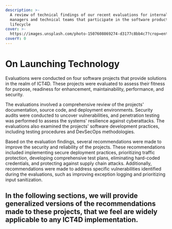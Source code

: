 ```yaml
---
description: >-
  A review of technical findings of our recent evaluations for internal product
  managers and technical teams that participate in the software product
  lifecycle
cover: >-
  https://images.unsplash.com/photo-1507608869274-d3177c8bb4c7?crop=entropy&cs=srgb&fm=jpg&ixid=M3wxOTcwMjR8MHwxfHNlYXJjaHw2fHxsYXVuY2h8ZW58MHx8fHwxNzE1MjA1NjU0fDA&ixlib=rb-4.0.3&q=85
coverY: 0
---
```


# On Launching Technology

Evaluations were conducted on four software projects that provide solutions in the realm of ICT4D. These projects were evaluated to assess their fitness for purpose, readiness for enhancement, maintainability, performance, and security.

The evaluations involved a comprehensive review of the projects' documentation, source code, and deployment environments. Security audits were conducted to uncover vulnerabilities, and penetration testing was performed to assess the systems' resilience against cyberattacks. The evaluations also examined the projects' software development practices, including testing procedures and DevSecOps methodologies.

Based on the evaluation findings, several recommendations were made to improve the security and reliability of the projects. These recommendations included implementing secure deployment practices, prioritizing traffic protection, developing comprehensive test plans, eliminating hard-coded credentials, and protecting against supply chain attacks. Additionally, recommendations were made to address specific vulnerabilities identified during the evaluations, such as improving exception logging and prioritizing input sanitization.

## In the following sections, we will provide generalized versions of the recommendations made to these projects, that we feel are widely applicable to any ICT4D implementation.

